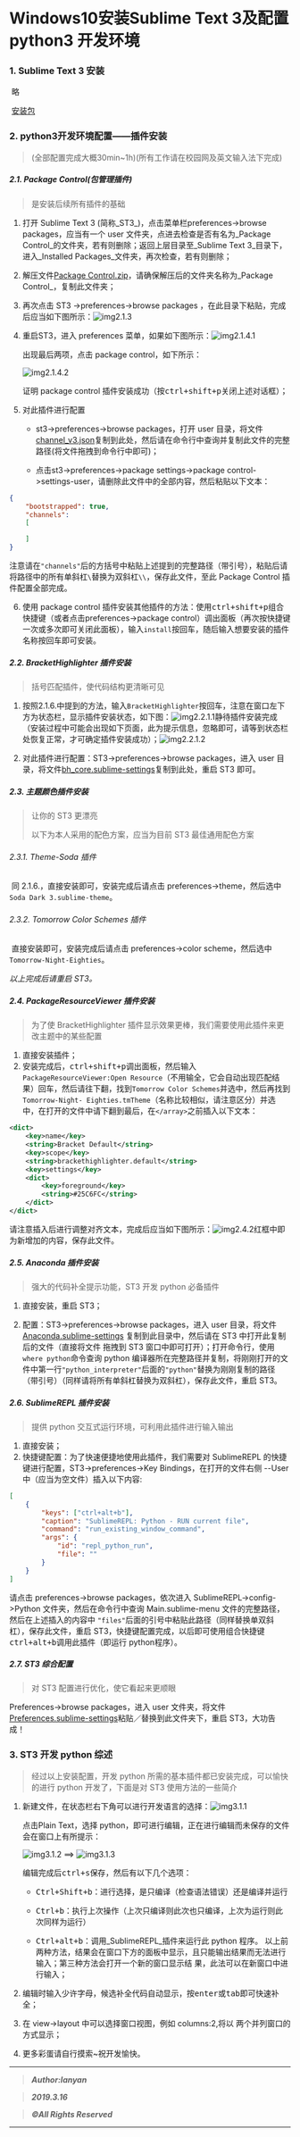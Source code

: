 # Windows10安装Sublime Text 3及配置 python3 开发环境

### 1. Sublime Text 3 安装

​	略

​	[安装包][]

### 2. python3开发环境配置——插件安装

> (全部配置完成大概30min~1h)(所有工作请在校园网及英文输入法下完成)

##### 2.1. Package Control(包管理插件)

> 是安装后续所有插件的基础

1. 打开 Sublime Text 3 (简称_ST3_)，点击菜单栏preferences->browse  packages，应当有一个 user 文件夹，点进去检查是否有名为_Package Control_的文件夹，若有则删除；返回上层目录至_Sublime Text 3_目录下，进入_Installed Packages_文件夹，再次检查，若有则删除；

2. 解压文件[Package Control.zip][]，请确保解压后的文件夹名称为_Package Control_，复制此文件夹；

3. 再次点击 ST3 ->preferences->browse packages ，在此目录下粘贴，完成后应当如下图所示：![img2.1.3][]

4. 重启ST3，进入 preferences 菜单，如果如下图所示：![img2.1.4.1][]

   出现最后两项，点击 package control，如下所示：

   ![img2.1.4.2][]

   证明 package control 插件安装成功（按<kbd>ctrl+shift+p</kbd>关闭上述对话框）；

5. 对此插件进行配置

   - st3->preferences->browse packages，打开 user 目录，将文件[channel_v3.json][]复制到此处，然后请在命令行中查询并复制此文件的完整路径(将文件拖拽到命令行中即可)；

   - 点击st3->preferences->package settings->package control->settings-user，请删除此文件中的全部内容，然后粘贴以下文本：

```json
{
    "bootstrapped": true, 
    "channels":
 	[ 

	] 
} 
```

注意请在`"channels"`后的方括号中粘贴上述提到的完整路径（带引号），粘贴后请将路径中的所有单斜杠`\`替换为双斜杠`\\`，保存此文件，至此 Package Control 插件配置全部完成。

6. 使用 package control 插件安装其他插件的方法：使用<kbd>ctrl+shift+p</kbd>组合快捷键（或者点击preferences->package control）调出面板（再次按快捷键一次或多次即可关闭此面板），输入`install`按回车，随后输入想要安装的插件名称按回车即可安装。

##### 2.2. BracketHighlighter 插件安装

> 括号匹配插件，使代码结构更清晰可见

1. 按照2.1.6.中提到的方法，输入`BracketHighlighter`按回车，注意在窗口左下方为状态栏，显示插件安装状态，如下图：![img2.2.1.1][]静待插件安装完成（安装过程中可能会出现如下页面，此为提示信息，忽略即可，请等到状态栏处恢复正常，才可确定插件安装成功）；![img2.2.1.2][]

2.  对此插件进行配置：ST3->preferences->browse packages，进入 user 目录，将文件[bh_core.sublime-settings][]复制到此处，重启 ST3 即可。 

##### 2.3. 主题颜色插件安装

> 让你的 ST3 更漂亮 
>
> 以下为本人采用的配色方案，应当为目前 ST3 最佳通用配色方案

###### ​2.3.1. Theme-Soda 插件

​	 同 2.1.6.，直接安装即可，安装完成后请点击 preferences->theme，然后选中`Soda Dark 3.sublime-theme`。

###### 2.3.2. Tomorrow Color Schemes 插件

​	直接安装即可，安装完成后请点击 preferences->color scheme，然后选中`Tomorrow-Night-Eighties`。

_以上完成后请重启 ST3。_

##### 2.4. PackageResourceViewer 插件安装

> 为了使 BracketHighlighter 插件显示效果更棒，我们需要使用此插件来更改主题中的某些配置

1. 直接安装插件；
2. 安装完成后，<kbd>ctrl+shift+p</kbd>调出面板，然后输入 `PackageResourceViewer:Open Resource`（不用输全，它会自动出现匹配结果）回车，然后请往下翻，找到`Tomorrow Color Schemes`并选中，然后再找到`Tomorrow-Night- Eighties.tmTheme`（名称比较相似，请注意区分）并选中，在打开的文件中请下翻到最后，在`</array>`之前插入以下文本：

```xml
<dict> 
	<key>name</key>
	<string>Bracket Default</string>
	<key>scope</key>
	<string>brackethighlighter.default</string>
	<key>settings</key>
    <dict>
        <key>foreground</key> 
		<string>#25C6FC</string> 
    </dict> 
</dict> 
```

请注意插入后进行调整对齐文本，完成后应当如下图所示：![img2.4.2][]红框中即为新增加的内容，保存此文件。

#####  2.5. Anaconda 插件安装

> 强大的代码补全提示功能，ST3 开发 python 必备插件  

1. 直接安装，重启 ST3；

2. 配置：ST3->preferences->browse packages，进入 user 目录，将文件 [Anaconda.sublime-settings][] 复制到此目录中，然后请在 ST3 中打开此复制后的文件（直接将文件 拖拽到 ST3 窗口中即可打开）；打开命令行，使用`where python`命令查询 python 编译器所在完整路径并复制，将刚刚打开的文件中第一行`"python_interpreter"`后面的`"python"`替换为刚刚复制的路径（带引号）（同样请将所有单斜杠替换为双斜杠），保存此文件，重启 ST3。

##### 2.6. SublimeREPL 插件安装

> 提供 python 交互式运行环境，可利用此插件进行输入输出

1. 直接安装；
2. 快捷键配置：为了快速便捷地使用此插件，我们需要对 SublimeREPL 的快捷键进行配置，ST3->preferences->Key Bindings，在打开的文件右侧 --User 中（应当为空文件）插入以下内容: 

```json
[
    { 
		"keys": ["ctrl+alt+b"],
 		"caption": "SublimeREPL: Python - RUN current file", 
        "command": "run_existing_window_command", 
        "args": { 
			"id": "repl_python_run", 
			"file": "" 
        } 
	} 
] 
```

请点击 preferences->browse packages，依次进入 SublimeREPL->config->Python 文件夹，然后在命令行中查询 Main.sublime-menu 文件的完整路径，然后在上述插入的内容中 `"files"`后面的引号中粘贴此路径（同样替换单双斜杠），保存此文件，重启 ST3，快捷键配置完成，以后即可使用组合快捷键<kbd>ctrl+alt+b</kbd>调用此插件（即运行 python程序）。 

##### 2.7. ST3 综合配置

> 对 ST3 配置进行优化，使它看起来更顺眼 

Preferences->browse packages，进入 user 文件夹，将文件[Preferences.sublime-settings][]粘贴／替换到此文件夹下，重启 ST3，大功告成！

### 3. ST3 开发 python 综述

> 经过以上安装配置，开发 python 所需的基本插件都已安装完成，可以愉快的进行 python 开发了，下面是对 ST3 使用方法的一些简介

1. 新建文件，在状态栏右下角可以进行开发语言的选择：![img3.1.1][]

   点击Plain Text，选择 python，即可进行编辑，正在进行编辑而未保存的文件会在窗口上有所提示：

   ![img3.1.2][] ==> ![img3.1.3][]

   编辑完成后<kbd>ctrl+s</kbd>保存，然后有以下几个选项：

   - ​<kbd>Ctrl+Shift+b</kbd>：进行选择，是只编译（检查语法错误）还是编译并运行

   - <kbd>Ctrl+b</kbd>：执行上次操作（上次只编译则此次也只编译，上次为运行则此次同样为运行）

   - <kbd>Ctrl+alt+b</kbd>：调用_SublimeREPL_插件来运行此 python 程序。 以上前两种方法，结果会在窗口下方的面板中显示，且只能输出结果而无法进行输入；第三种方法会打开一个新的窗口显示结 果，此法可以在新窗口中进行输入；

2. 编辑时输入少许字母，候选补全代码自动显示，按<kbd>enter</kbd>或<kbd>tab</kbd>即可快速补全；
3. 在 view->layout 中可以选择窗口视图，例如 columns:2,将以 两个并列窗口的方式显示；
4. 更多彩蛋请自行摸索~祝开发愉快。

---

> *__Author:lanyan__*

> *__2019.3.16__*

> *__©All Rights Reserved__*

---

[img2.1.3]: pictures/2.1.3.png
[img2.1.4.1]:pictures/2.1.4.1.png
[img2.1.4.2]:pictures/2.1.4.2.png
[img2.2.1.1]:pictures/2.2.1.1.png
[img2.2.1.2]:pictures/2.2.1.2.png
[img2.4.2]:pictures/2.4.2.png
[img3.1.1]:pictures/3.1.1.png
[img3.1.2]:pictures/3.1.2.png
[img3.1.3]:pictures/3.1.3.png
[安装包]:docs/Sublime%20Text%20Build%203200%20x64%20Setup.exe
[Package Control.zip]:docs/Package%20Control.zip
[channel_v3.json]:docs/channel_v3.json
[bh_core.sublime-settings]:docs/bh_core.sublime-settings
[Anaconda.sublime-settings]:docs/Anaconda.sublime-settings
[Preferences.sublime-settings]:docs/Preferences.sublime-settings



